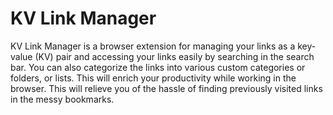 # KV Link Manager
KV Link Manager is a browser extension for managing your links as a key-value (KV) pair and accessing your links easily by searching in the search bar. You can also categorize the links into various custom categories or folders, or lists. This will enrich your productivity while working in the browser. This will relieve you of the hassle of finding previously visited links in the messy bookmarks.